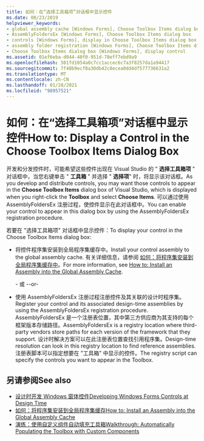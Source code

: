 ```yaml
---
title: 如何：在“选择工具箱项”对话框中显示控件
ms.date: 08/23/2019
helpviewer_keywords:
- global assembly cache [Windows Forms], Choose Toolbox Items dialog box
- AssemblyFoldersEx [Windows Forms], Choose Toolbox Items dialog box
- controls [Windows Forms], display in Choose Toolbox Items dialog box
- assembly folder registration [Windows Forms], Choose Toolbox Items dialog box
- Choose Toolbox Items dialog box [Windows Forms], display control
ms.assetid: 01ef6eba-d044-40f0-951d-78eff7ebd9a9
ms.openlocfilehash: 501fd1054a0c7cc1accec6c7a3f8257da1a94417
ms.sourcegitcommit: 7f48b9ecf8a30db42c8ecea0dd4df577736631a2
ms.translationtype: MT
ms.contentlocale: zh-CN
ms.lasthandoff: 01/28/2021
ms.locfileid: "98957521"
---
```

# <a name="how-to-display-a-control-in-the-choose-toolbox-items-dialog-box"></a><span data-ttu-id="4c372-102">如何：在“选择工具箱项”对话框中显示控件</span><span class="sxs-lookup"><span data-stu-id="4c372-102">How to: Display a Control in the Choose Toolbox Items Dialog Box</span></span>

<span data-ttu-id="4c372-103">开发和分发控件时，可能希望这些控件出现在 Visual Studio 的 " **选择工具箱项** " 对话框中，当您右键单击 " **工具箱** " 并选择 " **选择项**" 时，将显示该对话框。</span><span class="sxs-lookup"><span data-stu-id="4c372-103">As you develop and distribute controls, you may want those controls to appear in the **Choose Toolbox Items** dialog box of Visual Studio, which is displayed when you right-click the **Toolbox** and select **Choose Items**.</span></span> <span data-ttu-id="4c372-104">可以通过使用 AssemblyFoldersEx 注册过程，使控件显示在此对话框中。</span><span class="sxs-lookup"><span data-stu-id="4c372-104">You can enable your control to appear in this dialog box by using the AssemblyFoldersEx registration procedure.</span></span>

<span data-ttu-id="4c372-105">若要在 "选择工具箱项" 对话框中显示控件：</span><span class="sxs-lookup"><span data-stu-id="4c372-105">To display your control in the Choose Toolbox Items dialog box:</span></span>

- <span data-ttu-id="4c372-106">将控件程序集安装到全局程序集缓存中。</span><span class="sxs-lookup"><span data-stu-id="4c372-106">Install your control assembly to the global assembly cache.</span></span> <span data-ttu-id="4c372-107">有关详细信息，请参阅 [如何：将程序集安装到全局程序集缓存中](/dotnet/framework/app-domains/install-assembly-into-gac)。</span><span class="sxs-lookup"><span data-stu-id="4c372-107">For more information, see [How to: Install an Assembly into the Global Assembly Cache](/dotnet/framework/app-domains/install-assembly-into-gac).</span></span>

  <span data-ttu-id="4c372-108">- 或 -</span><span class="sxs-lookup"><span data-stu-id="4c372-108">-or-</span></span>

- <span data-ttu-id="4c372-109">使用 AssemblyFoldersEx 注册过程注册控件及其关联的设计时程序集。</span><span class="sxs-lookup"><span data-stu-id="4c372-109">Register your control and its associated design-time assemblies by using the AssemblyFoldersEx registration procedure.</span></span> <span data-ttu-id="4c372-110">AssemblyFoldersEx 是一个注册表位置，其中第三方供应商为其支持的每个框架版本存储路径。</span><span class="sxs-lookup"><span data-stu-id="4c372-110">AssemblyFoldersEx is a registry location where third-party vendors store paths for each version of the framework that they support.</span></span> <span data-ttu-id="4c372-111">设计时解决方案可以在此注册表位置查找引用程序集。</span><span class="sxs-lookup"><span data-stu-id="4c372-111">Design-time resolution can look in this registry location to find reference assemblies.</span></span> <span data-ttu-id="4c372-112">注册表脚本可以指定想要在 "工具箱" 中显示的控件。</span><span class="sxs-lookup"><span data-stu-id="4c372-112">The registry script can specify the controls you want to appear in the Toolbox.</span></span>

## <a name="see-also"></a><span data-ttu-id="4c372-113">另请参阅</span><span class="sxs-lookup"><span data-stu-id="4c372-113">See also</span></span>

- [<span data-ttu-id="4c372-114">设计时开发 Windows 窗体控件</span><span class="sxs-lookup"><span data-stu-id="4c372-114">Developing Windows Forms Controls at Design Time</span></span>](developing-windows-forms-controls-at-design-time.md)
- [<span data-ttu-id="4c372-115">如何：将程序集安装到全局程序集缓存</span><span class="sxs-lookup"><span data-stu-id="4c372-115">How to: Install an Assembly into the Global Assembly Cache</span></span>](/dotnet/framework/app-domains/install-assembly-into-gac)
- [<span data-ttu-id="4c372-116">演练：使用自定义组件自动填充工具箱</span><span class="sxs-lookup"><span data-stu-id="4c372-116">Walkthrough: Automatically Populating the Toolbox with Custom Components</span></span>](walkthrough-automatically-populating-the-toolbox-with-custom-components.md)
